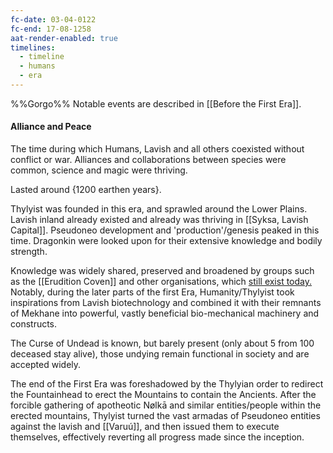 ```yaml
---
fc-date: 03-04-0122
fc-end: 17-08-1258
aat-render-enabled: true
timelines:
  - timeline
  - humans
  - era
---
```

%%Gorgo%% 
Notable events are described in [[Before the First Era]]. 
#### Alliance and Peace
The time during which Humans, Lavish and all others coexisted without conflict or war.
Alliances and collaborations between species were common, science and magic were thriving. 

Lasted around {1200 earthen years}. 

Thylyist was founded in this era, and sprawled around the Lower Plains. 
Lavish inland already existed and already was thriving in [[Syksa, Lavish Capital]].
	Pseudoneo development and 'production'/genesis peaked in this time. 
Dragonkin were looked upon for their extensive knowledge and bodily strength. 

Knowledge was widely shared, preserved and broadened by groups such as the [[Erudition Coven]] and other organisations, which [still exist today.](Archive%20of%20Old) Notably, during the later parts of the first Era, Humanity/Thylyist took inspirations from Lavish biotechnology and combined it with their remnants of Mekhane into powerful, vastly beneficial bio-mechanical machinery and constructs. 


The Curse of Undead is known, but barely present (only about 5 from 100 deceased stay alive), those undying remain functional in society and are accepted widely.  

The end of the First Era was foreshadowed by the Thylyian order to redirect the Fountainhead to erect the Mountains to contain the Ancients. 
After the forcible gathering of apotheotic Nølkā and similar entities/people within the erected mountains, Thylyist turned the vast armadas of Pseudoneo entities against the lavish and [[Varuú]], and then issued them to execute themselves, effectively reverting all progress made since the inception. 